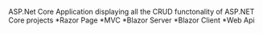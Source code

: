 ASP.Net Core Application displaying all the CRUD functonality of ASP.NET Core projects
*Razor Page
*MVC
*Blazor Server
*Blazor Client
*Web Api
